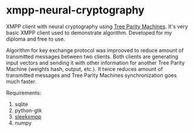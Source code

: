 xmpp-neural-cryptography
========================

XMPP client with neural cryptography using [Tree Parity Machines](http://en.wikipedia.org/wiki/Neural_cryptography). It's very basic XMPP client used to demonstrate algorithm. Developed for my diploma and free to use.

Algorithm for key exchange protocol was improoved to reduce amount of transmitted messages between two clients. Both clients are generating input vectors and sending it with other information for another Tree Parity Machine (weights hash, output, etc.). It twice reduces amount of transmitted messages and Tree Parity Machines synchronization goes much faster.

Requirements:

1. sqlite
2. python-gtk
3. [sleekxmpp](https://github.com/fritzy/SleekXMPP)
4. numpy
